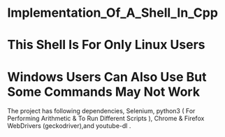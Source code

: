 # Implementation_Of_A_Shell_In_Cpp
# This Shell Is For Only Linux Users
# Windows Users Can Also Use But Some Commands May Not Work
The project has following dependencies,
   Selenium, python3 ( For Performing Arithmetic & To Run Different Scripts ), Chrome & Firefox WebDrivers (geckodriver),and  youtube-dl .
